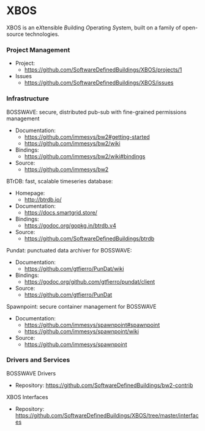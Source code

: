 # XBOS

XBOS is an e*X*tensible *B*uilding *O*perating *S*ystem, built on a family of open-source technologies.

### Project Management

- Project:
    - https://github.com/SoftwareDefinedBuildings/XBOS/projects/1
- Issues
    - https://github.com/SoftwareDefinedBuildings/XBOS/issues

### Infrastructure

BOSSWAVE: secure, distributed pub-sub with fine-grained permissions management
- Documentation:
    - https://github.com/immesys/bw2#getting-started
    - https://github.com/immesys/bw2/wiki
- Bindings:
    - https://github.com/immesys/bw2/wiki#bindings
- Source:
    - https://github.com/immesys/bw2

BTrDB: fast, scalable timeseries database:
- Homepage:
    - http://btrdb.io/
- Documentation:
    - https://docs.smartgrid.store/
- Bindings:
    - https://godoc.org/gopkg.in/btrdb.v4
- Source:
    - https://github.com/SoftwareDefinedBuildings/btrdb

Pundat: punctuated data archiver for BOSSWAVE:
- Documentation:
    - https://github.com/gtfierro/PunDat/wiki
- Bindings:
    - https://godoc.org/github.com/gtfierro/pundat/client
- Source:
    - https://github.com/gtfierro/PunDat

Spawnpoint: secure container management for BOSSWAVE
- Documentation:
    - https://github.com/immesys/spawnpoint#spawnpoint
    - https://github.com/immesys/spawnpoint/wiki
- Source:
    - https://github.com/immesys/spawnpoint

### Drivers and Services

BOSSWAVE Drivers
- Repository: https://github.com/SoftwareDefinedBuildings/bw2-contrib

XBOS Interfaces
- Repository: https://github.com/SoftwareDefinedBuildings/XBOS/tree/master/interfaces

